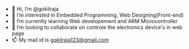 - 👋 Hi, I’m @gokilraja
- 👀 I’m interested in Embedded Programming, Web Designing(Front-end)
- 🌱 I’m currently learning Web developement and ARM Microcontroller
- 💞️ I’m looking to collaborate on controle the electronics device's in web page 
- 📫 My mail id is gokilraja123@gmail.com

<!---
gokilraja/gokilraja is a ✨ special ✨ repository because its `README.md` (this file) appears on your GitHub profile.
You can click the Preview link to take a look at your changes.
--->
